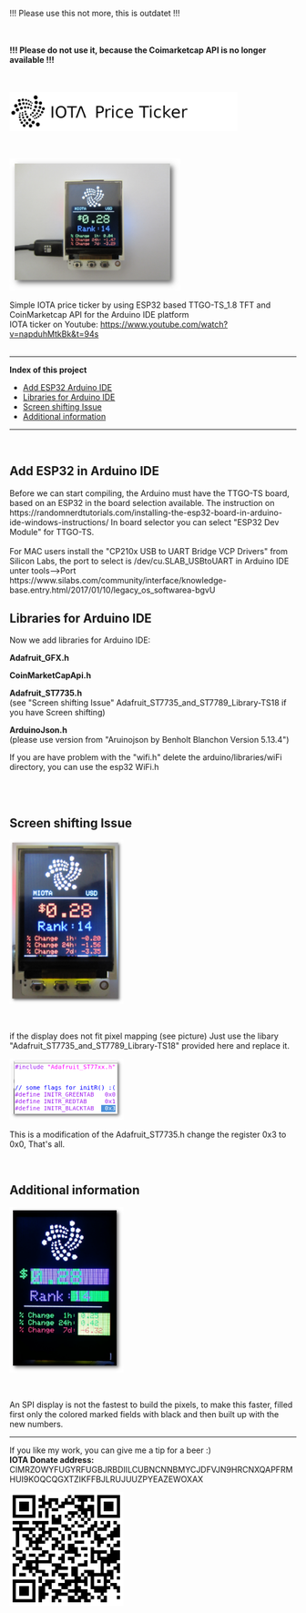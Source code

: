 <p>!!! Please use this not more, this is outdatet !!!</p>

<br>
<br>
<b>!!! Please do not use it, because the Coimarketcap API is no longer available !!!</b> <br>
<br>
<br>


<p><img src="https://github.com/oxinon/IOTA_price_ticker_TTGO-TS_1.8-TFT/blob/master/picture/IOTA-Price-Ticker.png" alt="Cover" width="400"></p>

<br>

<p><img src="https://github.com/oxinon/IOTA_price_ticker_TTGO-TS_1.8-TFT/blob/master/picture/IOTA-Ticker-CM.png" alt="Cover" width="300"></p>

Simple IOTA price ticker by using ESP32 based TTGO-TS_1.8 TFT and CoinMarketcap API for the Arduino IDE platform
<br>
IOTA ticker on Youtube: https://www.youtube.com/watch?v=napduhMtkBk&t=94s
<br>
<br>

* * *

<b>Index of this project</b>

+ [Add ESP32 Arduino IDE](#ESP32)
+ [Libraries for Arduino IDE](#libraries)
+ [Screen shifting Issue](#issue)
+ [Additional information](#additional)

* * *

<br>
<a name="ESP32"></a><h2>Add ESP32 in Arduino IDE</h2>
Before we can start compiling, the Arduino must have the TTGO-TS board, based on an ESP32 in the board selection available.
The instruction on https://randomnerdtutorials.com/installing-the-esp32-board-in-arduino-ide-windows-instructions/
In board selector you can select "ESP32 Dev Module" for TTGO-TS.
<br>
<br>
For MAC users install the "CP210x USB to UART Bridge VCP Drivers" from Silicon Labs, the port to select is /dev/cu.SLAB_USBtoUART in Arduino IDE unter tools-->Port
<br>
https://www.silabs.com/community/interface/knowledge-base.entry.html/2017/01/10/legacy_os_softwarea-bgvU
<br>

<a name="libraries"></a><h2>Libraries for Arduino IDE</h2>
Now we add libraries for Arduino IDE:

<b>Adafruit_GFX.h</b><p>
<b>CoinMarketCapApi.h</b><p>
<b>Adafruit_ST7735.h</b><br>
  (see "Screen shifting Issue" Adafruit_ST7735_and_ST7789_Library-TS18 if you have Screen shifting)<p>
<b>ArduinoJson.h</b><br>
    (please use version from "Aruinojson by Benholt Blanchon Version 5.13.4")<p> 

  If you are have problem with the "wifi.h" delete the arduino/libraries/wiFi directory, you can use the esp32 WiFi.h
<br>
<br>

<br>

<a name="issue"></a><h2>Screen shifting Issue</h2>

<p><img src="https://github.com/oxinon/IOTA_price_ticker_TTGO-TS_1.8-TFT/blob/master/picture/Display-Mapping2.png" alt="Cover" width="200"></p>
<br>

<p>if the display does not fit pixel mapping (see picture) Just use the libary "Adafruit_ST7735_and_ST7789_Library-TS18" provided here and replace it.</p>

<p><img src="https://github.com/oxinon/IOTA_price_ticker_TTGO-TS_1.8-TFT/blob/master/picture/libery.png" alt="Cover" width="200"></p>
<p>
This is a modification of the Adafruit_ST7735.h change the register 0x3 to 0x0, 
That's all.</p>
<br>

<a name="additional"></a><h2>Additional information</h2>

<p><img src="https://github.com/oxinon/IOTA_price_ticker_TTGO-TS_1.8-TFT/blob/master/picture/field-test2.png" alt="Cover" width="200"></p>
<br>

An SPI display is not the fastest to build the pixels, to make this faster, filled first only the colored marked fields with black and then built up with the new numbers.


* * *

If you like my work, you can give me a tip for a beer :)<br>
<b>IOTA Donate address:</b> 
CIMRZOWYFUGYRFUGBJRBDIILCUBNCNNBMYCJDFVJN9HRCNXQAPFRMHUI9KOQCQGXTZIKFFBJLRUJUUZPYEAZEWOXAX <br>

<p><img src="https://github.com/oxinon/IOTA_price_ticker_TTGO-TS_1.8-TFT/blob/master/picture/qrcode.png" alt="Cover" width="200"></p>
